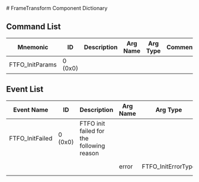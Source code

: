 <title>FrameTransform Component Dictionary</title>
# FrameTransform Component Dictionary


## Command List

|Mnemonic|ID|Description|Arg Name|Arg Type|Comment
|---|---|---|---|---|---|
|FTFO_InitParams|0 (0x0)|| | |


## Event List

|Event Name|ID|Description|Arg Name|Arg Type|Arg Size|Description
|---|---|---|---|---|---|---|
|FTFO_InitFailed|0 (0x0)|FTFO init failed for the following reason| | | | |
| | | |error|FTFO_InitErrorType||The error code|
